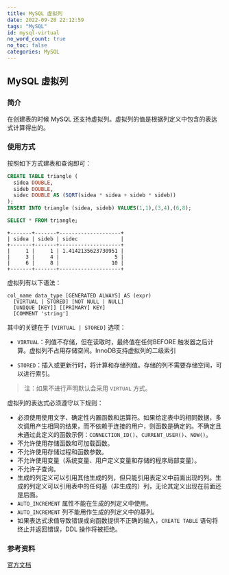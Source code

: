 ```yaml
---
title: MySQL 虚拟列
date: 2022-09-28 22:12:59
tags: "MySQL"
id: mysql-virtual
no_word_count: true
no_toc: false
categories: MySQL
---
```


## MySQL 虚拟列

### 简介

在创建表的时候 MySQL 还支持虚拟列。虚拟列的值是根据列定义中包含的表达式计算得出的。

### 使用方式

按照如下方式建表和查询即可：

```sql
CREATE TABLE triangle (
  sidea DOUBLE,
  sideb DOUBLE,
  sidec DOUBLE AS (SQRT(sidea * sidea + sideb * sideb))
);
INSERT INTO triangle (sidea, sideb) VALUES(1,1),(3,4),(6,8);
```

```sql
SELECT * FROM triangle;
```

```text
+-------+-------+--------------------+
| sidea | sideb | sidec              |
+-------+-------+--------------------+
|     1 |     1 | 1.4142135623730951 |
|     3 |     4 |                  5 |
|     6 |     8 |                 10 |
+-------+-------+--------------------+
```

虚拟列有以下语法：

```text
col_name data_type [GENERATED ALWAYS] AS (expr)
  [VIRTUAL | STORED] [NOT NULL | NULL]
  [UNIQUE [KEY]] [[PRIMARY] KEY]
  [COMMENT 'string']
```

其中的关键在于 `[VIRTUAL | STORED]` 选项：

- `VIRTUAL`：列值不存储，但在读取时，最终值在任何BEFORE 触发器之后计算。虚拟列不占用存储空间。InnoDB支持虚拟列的二级索引

- `STORED`：插入或更新行时，将计算和存储列值。存储的列不需要存储空间，可以进行索引。

> 注：如果不进行声明默认会采用 `VIRTUAL` 方式。

虚拟列的表达式必须遵守以下规则：

- 必须使用使用文字、确定性内置函数和运算符。如果给定表中的相同数据，多次调用产生相同的结果，而不依赖于连接的用户，则函数是确定的。不确定且未通过此定义的函数示例：`CONNECTION_ID()`、`CURRENT_USER()`、`NOW()`。
- 不允许使用存储函数和可加载函数。
- 不允许使用存储过程和函数参数。
- 不允许使用变量（系统变量、用户定义变量和存储的程序局部变量）。
- 不允许子查询。
- 生成的列定义可以引用其他生成的列，但只能引用表定义中前面出现的列。生成的列定义可以引用表中的任何基（非生成的）列，无论其定义出现在前面还是后面。
- `AUTO_INCREMENT` 属性不能在生成的列定义中使用。
- `AUTO_INCREMENT` 列不能用作生成的列定义中的基列。
- 如果表达式求值导致错误或向函数提供不正确的输入，`CREATE TABLE` 语句将终止并返回错误，DDL 操作将被拒绝。

### 参考资料

[官方文档](https://dev.mysql.com/doc/refman/8.0/en/create-table-generated-columns.html)

